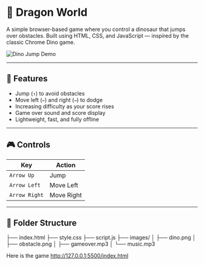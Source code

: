 # 🦖 Dragon World

A simple browser-based game where you control a dinosaur that jumps over obstacles. Built using HTML, CSS, and JavaScript — inspired by the classic Chrome Dino game.

![Dino Jump Demo](./preview.gif) <!-- Optional: Replace with your own GIF or image -->

---

## 🚀 Features

- Jump (`↑`) to avoid obstacles  
- Move left (`←`) and right (`→`) to dodge  
- Increasing difficulty as your score rises  
- Game over sound and score display  
- Lightweight, fast, and fully offline  

---

## 🎮 Controls

| Key          | Action       |
|--------------|--------------|
| `Arrow Up`   | Jump         |
| `Arrow Left` | Move Left    |
| `Arrow Right`| Move Right   |

---

## 📁 Folder Structure

├── index.html
├── style.css
├── script.js
├── images/
│ ├── dino.png
│ ├── obstacle.png
│ ├── gameover.mp3
│ └── music.mp3

Here is the game http://127.0.0.1:5500/index.html
